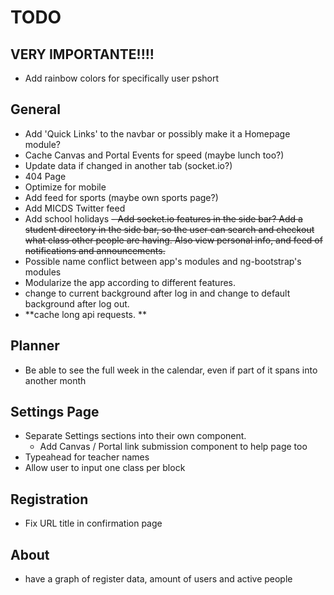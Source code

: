# TODO

## **VERY IMPORTANTE!!!!**
- Add rainbow colors for specifically user pshort

## General
- Add 'Quick Links' to the navbar or possibly make it a Homepage module?
- Cache Canvas and Portal Events for speed (maybe lunch too?)
- Update data if changed in another tab (socket.io?)
- 404 Page
- Optimize for mobile
- Add feed for sports (maybe own sports page?)
- Add MICDS Twitter feed
- Add school holidays
~~- Add socket.io features in the side bar? Add a student directory in the side bar, so the user can search and checkout what class other people are having. Also view personal info, and feed of notifications and announcements.~~
- Possible name conflict between app's modules and ng-bootstrap's modules
- Modularize the app according to different features.
- change to current background after log in and change to default background after log out.
- **cache long api requests. **

## Planner
- Be able to see the full week in the calendar, even if part of it spans into another month

## Settings Page
- Separate Settings sections into their own component.
  - Add Canvas / Portal link submission component to help page too
- Typeahead for teacher names
- Allow user to input one class per block

## Registration
- Fix URL title in confirmation page

## About
- have a graph of register data, amount of users and active people